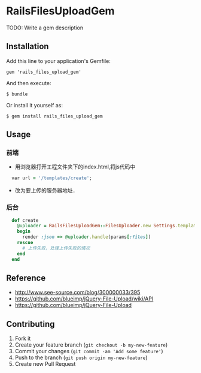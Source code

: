# RailsFilesUploadGem

TODO: Write a gem description

## Installation

Add this line to your application's Gemfile:

    gem 'rails_files_upload_gem'

And then execute:

    $ bundle

Or install it yourself as:

    $ gem install rails_files_upload_gem

## Usage

### 前端
* 用浏览器打开工程文件夹下的index.html,将js代码中
```ruby
  var url = '/templates/create';
```
* 改为要上传的服务器地址．
### 后台
```ruby
  def create
    @uploader = RailsFilesUploadGem::FilesUploader.new Settings.template_path
    begin
      render :json => @uploader.handle(params[:files])
    rescue
      # 上传失败，处理上传失败的情况
    end
  end
```
## Reference
* http://www.see-source.com/blog/300000033/395
* https://github.com/blueimp/jQuery-File-Upload/wiki/API
* https://github.com/blueimp/jQuery-File-Upload  

## Contributing

1. Fork it
2. Create your feature branch (`git checkout -b my-new-feature`)
3. Commit your changes (`git commit -am 'Add some feature'`)
4. Push to the branch (`git push origin my-new-feature`)
5. Create new Pull Request
